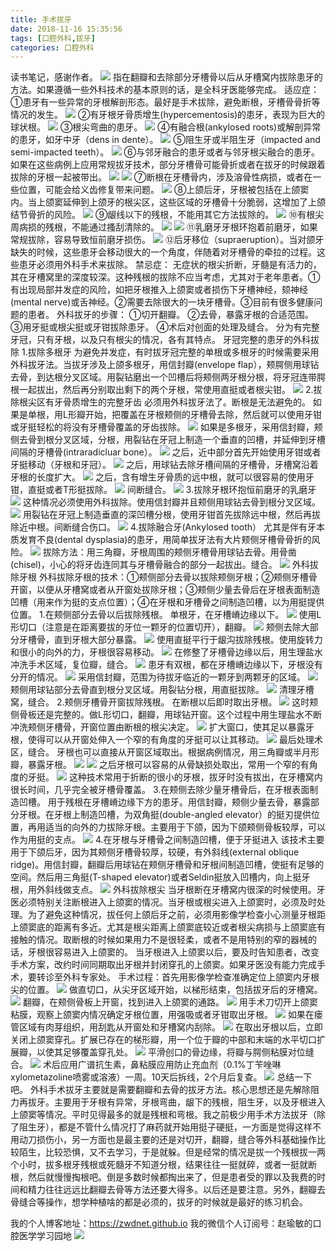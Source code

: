 ```yaml
---
title: 手术拔牙
date: 2018-11-16 15:35:56
tags: [口腔外科,拔牙]
categories: 口腔外科
---
```

读书笔记，感谢作者。
![](https://zymblog-1258069789.cos.ap-chengdu.myqcloud.com/blog0013-ssby/01.jpg)
指在翻瓣和去除部分牙槽骨以后从牙槽窝内拔除患牙的方法。如果遵循一些外科技术的基本原则的话，是全科牙医能够完成。
适应症：
①患牙有一些异常的牙根解剖形态。最好是手术拔除，避免断根，牙槽骨骨折等情况的发生。
![](https://zymblog-1258069789.cos.ap-chengdu.myqcloud.com/blog0013-ssby/02.jpg)
②有牙根牙骨质增生(hypercementosis)的患牙，表现为巨大的球状根。
![](https://zymblog-1258069789.cos.ap-chengdu.myqcloud.com/blog0013-ssby/03.jpg)
③根尖弯曲的患牙。
![](https://zymblog-1258069789.cos.ap-chengdu.myqcloud.com/blog0013-ssby/04.jpg)
④有融合根(ankylosed roots)或解剖异常的患牙，如牙中牙（dens in dente）。
![](https://zymblog-1258069789.cos.ap-chengdu.myqcloud.com/blog0013-ssby/05.jpg)
⑤阻生牙或半阻生牙（impacted and semi-impacted teeth）。
![](https://zymblog-1258069789.cos.ap-chengdu.myqcloud.com/blog0013-ssby/06.jpg)
⑥与邻牙融合的患牙或者与邻牙根尖融合的患牙。如果在这些病例上应用常规拔牙技术，部分牙槽骨可能骨折或者在拔牙的时候跟着拔除的牙根一起被带出。
![](https://zymblog-1258069789.cos.ap-chengdu.myqcloud.com/blog0013-ssby/07.jpg)
![](https://zymblog-1258069789.cos.ap-chengdu.myqcloud.com/blog0013-ssby/08.jpg)
⑦断根在牙槽骨内，涉及溶骨性病损，或者在一些位置，可能会给义齿修复带来问题。
![](https://zymblog-1258069789.cos.ap-chengdu.myqcloud.com/blog0013-ssby/09.jpg)
⑧上颌后牙，牙根被包括在上颌窦内。当上颌窦延伸到上颌牙的根尖区，这些区域的牙槽骨十分脆弱，这增加了上颌结节骨折的风险。
![](https://zymblog-1258069789.cos.ap-chengdu.myqcloud.com/blog0013-ssby/10.jpg)
⑨龈线以下的残根，不能用其它方法拔除的。
![](https://zymblog-1258069789.cos.ap-chengdu.myqcloud.com/blog0013-ssby/11.jpg)
⑩有根尖周病损的残根，不能通过搔刮清除的。
![](https://zymblog-1258069789.cos.ap-chengdu.myqcloud.com/blog0013-ssby/12.jpg)
![](https://zymblog-1258069789.cos.ap-chengdu.myqcloud.com/blog0013-ssby/13.jpg)
⑪乳磨牙牙根环抱着前磨牙，如果常规拔除，容易导致恒前磨牙损伤。
![](https://zymblog-1258069789.cos.ap-chengdu.myqcloud.com/blog0013-ssby/14.jpg)
⑫后牙移位（supraeruption）。当对颌牙缺失的时候，这些患牙会移动很大的一个角度，伴随着对牙槽骨的牵拉的过程。这些患牙必须用外科手术来拔除。
禁忌症：
无症状的根尖折断，牙髓是有活力的，其在牙槽窝里的深度较深。这种残根的拔除不应当考虑，尤其对于老年患者。①有出现局部并发症的风险，如把牙根推入上颌窦或者损伤下牙槽神经，颏神经(mental nerve)或舌神经。②需要去除很大的一块牙槽骨。③目前有很多健康问题的患者。
外科拔牙的步骤：
①切开翻瓣。
②去骨，暴露牙根的合适范围。
③用牙挺或根尖挺或牙钳拔除患牙。
④术后对创面的处理及缝合。
分为有完整牙冠，只有牙根，以及只有根尖的情况，各有其特点。
牙冠完整的患牙的外科拔除
1.拔除多根牙
为避免并发症，有时拔牙冠完整的单根或多根牙的时候需要采用外科拔牙法。当拔牙涉及上颌多根牙，用信封瓣(envelope flap），颊腭侧用球钻去骨，到达根分叉区域。用裂钻磨出一个凹槽后将颊侧两牙根分根，将牙冠连带腭根一起拔出，然后再分别取出剩下的两个牙根，常使用直挺或者根尖钳。
![](https://zymblog-1258069789.cos.ap-chengdu.myqcloud.com/blog0013-ssby/15.jpg)
 2.拔除根尖区有牙骨质增生的完整牙齿
必须用外科拔牙法了。断根是无法避免的。
如果是单根，用L形瓣开始，把覆盖在牙根颊侧的牙槽骨去除，然后就可以使用牙钳或牙挺轻松的将没有牙槽骨覆盖的牙齿拔除。
![](https://zymblog-1258069789.cos.ap-chengdu.myqcloud.com/blog0013-ssby/16.jpg)
如果是多根牙，采用信封瓣，颊侧去骨到根分叉区域，分根，用裂钻在牙冠上制造一个垂直的凹槽，并延伸到牙槽间隔的牙槽骨(intraradicluar bone）。
![](https://zymblog-1258069789.cos.ap-chengdu.myqcloud.com/blog0013-ssby/17.jpg)
之后，近中部分首先开始使用牙钳或者牙挺移动（牙根和牙冠）。
![](https://zymblog-1258069789.cos.ap-chengdu.myqcloud.com/blog0013-ssby/18.jpg)
之后，用球钻去除牙槽间隔的牙槽骨，牙槽窝沿着牙根的长度扩大。
![](https://zymblog-1258069789.cos.ap-chengdu.myqcloud.com/blog0013-ssby/19.jpg)
之后，含有增生牙骨质的远中根，就可以很容易的使用牙钳，直挺或者T形挺拔除。
![](https://zymblog-1258069789.cos.ap-chengdu.myqcloud.com/blog0013-ssby/20.jpg)
 间断缝合。
![](https://zymblog-1258069789.cos.ap-chengdu.myqcloud.com/blog0013-ssby/21.jpg)
3.拔除牙根环抱恒前磨牙的乳磨牙
![](https://zymblog-1258069789.cos.ap-chengdu.myqcloud.com/blog0013-ssby/22.jpg)
这种情况必须使用外科拔除。使用信封瓣并且颊侧用球钻去骨到根分叉区域。
![](https://zymblog-1258069789.cos.ap-chengdu.myqcloud.com/blog0013-ssby/23.jpg)
用裂钻在牙冠上制造垂直的深凹槽分根，使用牙钳首先拔除远中根，然后再拔除近中根。间断缝合伤口。
![](https://zymblog-1258069789.cos.ap-chengdu.myqcloud.com/blog0013-ssby/24.jpg)
4.拔除融合牙(Ankylosed tooth）
尤其是伴有牙本质发育不良(dental dysplasia)的患牙，用简单拔牙法有大片颊侧牙槽骨骨折的风险。
![](https://zymblog-1258069789.cos.ap-chengdu.myqcloud.com/blog0013-ssby/25.jpg)
拔除方法：用三角瓣，牙根周围的颊侧牙槽骨用球钻去骨。用骨凿(chisel)，小心的将牙齿连同其与牙槽骨融合的部分一起拔出。缝合。
![](https://zymblog-1258069789.cos.ap-chengdu.myqcloud.com/blog0013-ssby/26.jpg)
外科拔除牙根
外科拔除牙根的技术：①颊侧部分去骨以拔除颊侧牙根；②颊侧牙槽骨开窗，以便从牙槽窝或者从开窗处拔除牙根；③颊侧少量去骨后在牙根表面制造凹槽（用来作为挺的支点位置）；④在牙根和牙槽骨之间制造凹槽，以为用挺提供位置。
1.在颊侧部分去骨以后拔除残根。
单根牙，在牙槽嵴边缘以下。
![](https://zymblog-1258069789.cos.ap-chengdu.myqcloud.com/blog0013-ssby/27.jpg)
使用L形切口（注意是在距离要拔的牙位一颗牙的位置切开），翻瓣。
![](https://zymblog-1258069789.cos.ap-chengdu.myqcloud.com/blog0013-ssby/28.jpg)
颊侧去除大部分牙槽骨，直到牙根大部分暴露。
![](https://zymblog-1258069789.cos.ap-chengdu.myqcloud.com/blog0013-ssby/29.jpg)
使用直挺平行于龈沟拔除残根。使用旋转力和很小的向外的力，牙根很容易移动。
![](https://zymblog-1258069789.cos.ap-chengdu.myqcloud.com/blog0013-ssby/30.jpg)
在修整了牙槽骨边缘以后，用生理盐水冲洗手术区域，复位瓣，缝合。
![](https://zymblog-1258069789.cos.ap-chengdu.myqcloud.com/blog0013-ssby/31.jpg)
患牙有双根，都在牙槽嵴边缘以下，牙根没有分开的情况。
![](https://zymblog-1258069789.cos.ap-chengdu.myqcloud.com/blog0013-ssby/32.jpg)
采用信封瓣，范围为待拔牙临近的一颗牙到两颗牙的区域。
![](https://zymblog-1258069789.cos.ap-chengdu.myqcloud.com/blog0013-ssby/33.jpg)
颊侧用球钻部分去骨直到根分叉区域。用裂钻分根，用直挺拔除。
![](https://zymblog-1258069789.cos.ap-chengdu.myqcloud.com/blog0013-ssby/34.jpg)
清理牙槽窝，缝合。
2.颊侧牙槽骨开窗拔除残根。
在断根以后即时取出牙根。
![](https://zymblog-1258069789.cos.ap-chengdu.myqcloud.com/blog0013-ssby/35.jpg)
这时颊侧骨板还是完整的。做L形切口，翻瓣，用球钻开窗。这个过程中用生理盐水不断冲洗颊侧牙槽骨，开窗位置由断根的根尖决定。
![](https://zymblog-1258069789.cos.ap-chengdu.myqcloud.com/blog0013-ssby/36.jpg)
扩大窗口，使其足以暴露牙根，使得可以从开窗处伸入一个窄的有角度的牙挺可以让其移动。
![](https://zymblog-1258069789.cos.ap-chengdu.myqcloud.com/blog0013-ssby/37.jpg)
最后处理术区，缝合。
牙根也可以直接从开窗区域取出。根据病例情况，用三角瓣或半月形瓣，暴露牙根。
![](https://zymblog-1258069789.cos.ap-chengdu.myqcloud.com/blog0013-ssby/38.jpg)
![](https://zymblog-1258069789.cos.ap-chengdu.myqcloud.com/blog0013-ssby/39.jpg)
之后牙根可以容易的从骨缺损处取出，常用一个窄的有角度的牙挺。
![](https://zymblog-1258069789.cos.ap-chengdu.myqcloud.com/blog0013-ssby/40.jpg)
这种技术常用于折断的很小的牙根，拔牙时没有拔出，在牙槽窝内很长时间，几乎完全被牙槽骨覆盖。
3.在颊侧去除少量牙槽骨后，在牙根表面制造凹槽。
用于残根在牙槽嵴边缘下方的患牙。用信封瓣，颊侧少量去骨，暴露部分牙根。在牙根上制造凹槽，为双角挺(double-angled elevator）的挺刃提供位置，再用适当的向外的力拔除牙根。主要用于下颌，因为下颌颊侧骨板较厚，可以作为用挺的支点。
![](https://zymblog-1258069789.cos.ap-chengdu.myqcloud.com/blog0013-ssby/41.jpg)
4.在牙根与牙槽骨之间制造凹槽，便于牙挺进入
该技术主要用于下颌后牙，因为其颊侧牙槽骨较厚，较硬，有外斜线(external oblique ridge)。用信封瓣，翻瓣后用球钻在颊侧牙槽骨和牙根间制造凹槽，使挺有足够的空间。然后用三角挺(T-shaped elevator)或者Seldin挺放入凹槽内，向上挺牙根，用外斜线做支点。
![](https://zymblog-1258069789.cos.ap-chengdu.myqcloud.com/blog0013-ssby/42.jpg)
外科拔除根尖
当牙根断在牙槽窝内很深的时候使用。牙医必须特别关注断根进入上颌窦的情况。当牙根或根尖进入上颌窦时，必须及时处理。为了避免这种情况，拔任何上颌后牙之前，必须用影像学检查小心测量牙根距上颌窦底的距离有多近。尤其是根尖距离上颌窦底较近或者根尖病损与上颌窦底有接触的情况。取断根的时候如果用力不是很轻柔，或者不是用特别的窄的器械的话，牙根很容易进入上颌窦的。
当牙根进入上颌窦以后，要及时告知患者，改变手术方案，改约时间同期取出牙根并封闭穿孔的上颌窦。如果牙医没有能力完成手术，要转诊至外科专家处。
手术过程：首先用影像学检查准确定位上颌窦内牙根尖的位置。
![](https://zymblog-1258069789.cos.ap-chengdu.myqcloud.com/blog0013-ssby/43.jpg)
做直切口，从尖牙区域开始，以梯形结束，包括拔牙后的牙槽窝。
![](https://zymblog-1258069789.cos.ap-chengdu.myqcloud.com/blog0013-ssby/44.jpg)
翻瓣，在颊侧骨板上开窗，找到进入上颌窦的通路。
![](https://zymblog-1258069789.cos.ap-chengdu.myqcloud.com/blog0013-ssby/45.jpg)
用手术刀切开上颌窦粘膜，观察上颌窦内情况确定牙根位置，用强吸或者牙钳取出牙根。
![](https://zymblog-1258069789.cos.ap-chengdu.myqcloud.com/blog0013-ssby/46.jpg)
如果在瘘管区域有肉芽组织，用刮匙从开窗处和牙槽窝内刮除。
![](https://zymblog-1258069789.cos.ap-chengdu.myqcloud.com/blog0013-ssby/47.jpg)
在取出牙根以后，立即关闭上颌窦穿孔。扩展已存在的梯形瓣，用一个位于瓣的中部和末端的水平切口扩展瓣，以使其足够覆盖穿孔处。
![](https://zymblog-1258069789.cos.ap-chengdu.myqcloud.com/blog0013-ssby/48.jpg)
平滑创口的骨边缘，将瓣与腭侧粘膜对位缝合。
![](https://zymblog-1258069789.cos.ap-chengdu.myqcloud.com/blog0013-ssby/49.jpg)
术后应用广谱抗生素，鼻粘膜应用防止充血剂（0.1%丁苄唑啉xylometazoline喷雾或溶液）一周。10天后拆线，2个月后复查。
![](https://zymblog-1258069789.cos.ap-chengdu.myqcloud.com/blog0013-ssby/50.jpg)
总结一下吧。
外科手术拔牙主要就是需要翻瓣和去骨的拔牙方法。核心思想还是先解除阻力再拔牙。主要用于牙根有异常，牙根弯曲，龈下的残根，阻生牙，以及牙根进入上颌窦等情况。平时见得最多的就是残根和弯根。我之前极少用手术方法拔牙（除了阻生牙），都是不管什么情况打了麻药就开始用挺子硬挺，一方面是觉得这样不用动刀损伤小，另一方面也是最主要的还是对切开，翻瓣，缝合等外科基础操作比较陌生，比较恐惧，又不去学习，于是就躲。但是经常的情况是拔一个残根拔一两个小时，拔多根牙残根或死髓牙不知道分根，结果往往一挺就碎，或者一挺就断根，然后就慢慢掏根吧。倒是多数时候都掏出来了，但是患者受的罪以及我费的时间和精力往往远远比翻瓣去骨等方法还要大得多。以后还是要注意。另外，翻瓣去骨缝合等操作，想学种植啥的都是必须的，拔牙的时候就是最好的练习机会。

我的个人博客地址：https://zwdnet.github.io
我的微信个人订阅号：赵瑜敏的口腔医学学习园地
![](https://zymblog-1258069789.cos.ap-chengdu.myqcloud.com/other/wx.jpg)